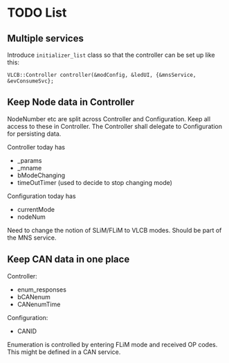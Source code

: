 # TODO List

## Multiple services
Introduce ```initializer_list``` class so that the controller
can be set up like this:
```
VLCB::Controller controller(&modConfig, &ledUI, {&mnsService, &evConsumeSvc};
```

## Keep Node data in Controller
NodeNumber etc are split across Controller and Configuration. 
Keep all access to these in Controller. 
The Controller shall delegate to Configuration for persisting data.

Controller today has
* _params
* _mname
* bModeChanging
* timeOutTimer (used to decide to stop changing mode)

Configuration today has
* currentMode
* nodeNum

Need to change the notion of SLiM/FLiM to VLCB modes.
Should be part of the MNS service.

## Keep CAN data in one place

Controller:
* enum_responses
* bCANenum
* CANenumTime

Configuration:
* CANID

Enumeration is controlled by entering FLiM mode and received OP codes.
This might be defined in a CAN service. 